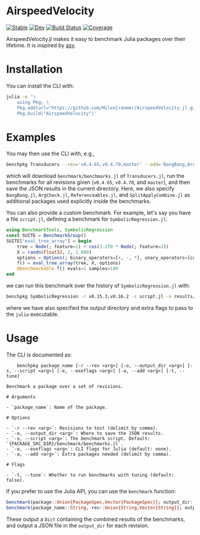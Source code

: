 # AirspeedVelocity

[![Stable](https://img.shields.io/badge/docs-stable-blue.svg)](https://MilesCranmer.github.io/AirspeedVelocity.jl/stable/)
[![Dev](https://img.shields.io/badge/docs-dev-blue.svg)](https://MilesCranmer.github.io/AirspeedVelocity.jl/dev/)
[![Build Status](https://github.com/MilesCranmer/AirspeedVelocity.jl/actions/workflows/CI.yml/badge.svg?branch=master)](https://github.com/MilesCranmer/AirspeedVelocity.jl/actions/workflows/CI.yml?query=branch%3Amaster)
[![Coverage](https://coveralls.io/repos/github/MilesCranmer/AirspeedVelocity.jl/badge.svg?branch=master)](https://coveralls.io/github/MilesCranmer/AirspeedVelocity.jl?branch=master)

AirspeedVelocity.jl makes it easy to benchmark Julia packages over their lifetime.
It is inspired by [asv](https://asv.readthedocs.io/en/stable/).

# Installation

You can install the CLI with:

```bash
julia -e '\
    using Pkg; \
    Pkg.add(url="https://github.com/MilesCranmer/AirspeedVelocity.jl.git"); \
    Pkg.build("AirspeedVelocity")'
```

# Examples

You may then use the CLI with, e.g.,

```bash
benchpkg Transducers --rev='v0.4.65,v0.4.70,master' --add='BangBang,ArgCheck,Referenceables,SplitApplyCombine'
```

which will download `benchmark/benchmarks.jl` of `Transducers.jl`,
run the benchmarks for all revisions given (`v0.4.65`, `v0.4.70`, and `master`),
and then save the JSON results in the current directory.
Here, we also specify `BangBang.jl`, `ArgCheck.jl`, `Referenceables.jl`, and
`SplitApplyCombine.jl` as additional packages used explicitly
inside the benchmarks.

You can also provide a custom benchmark.
For example, let's say you have a file `script.jl`, defining
a benchmark for `SymbolicRegression.jl`:

```julia
using BenchmarkTools, SymbolicRegression
const SUITE = BenchmarkGroup()
SUITE["eval_tree_array"] = begin
    tree = Node(; feature=1) + cos(3.2f0 * Node(; feature=2))
    X = randn(Float32, 2, 1_000)
    options = Options(; binary_operators=[+, -, *], unary_operators=[cos])
    f() = eval_tree_array(tree, X, options)
    @benchmarkable f() evals=1 samples=100
end
```

we can run this benchmark over the history of `SymbolicRegression.jl` with:

```bash
benchpkg SymbolicRegression -r v0.15.3,v0.16.2 -s script.jl -o results/ --exeflags="--threads=4 -O3"
```

where we have also specified the output directory and extra flags to pass to the
`julia` executable.


# Usage

The CLI is documented as:

```
    benchpkg package_name [-r --rev <arg>] [-o, --output_dir <arg>] [-s, --script <arg>] [-e, --exeflags <arg>] [-a, --add <arg>] [-t, --tune]

Benchmark a package over a set of revisions.

# Arguments

- `package_name`: Name of the package.

# Options

- `-r --rev <arg>`: Revisions to test (delimit by comma).
- `-o, --output_dir <arg>`: Where to save the JSON results.
- `-s, --script <arg>`: The benchmark script. Default: `{PACKAGE_SRC_DIR}/benchmark/benchmarks.jl`.
- `-e, --exeflags <arg>`: CLI flags for Julia (default: none).
- `-a, --add <arg>`: Extra packages needed (delimit by comma).

# Flags

- `-t, --tune`: Whether to run benchmarks with tuning (default: false).
```

If you prefer to use the Julia API, you can use the `benchmark` function:

```julia
benchmark(package::Union{PackageSpec,Vector{PackageSpec}}; output_dir::String=".", script::Union{String,Nothing}=nothing, tune::Bool=false, exeflags::Cmd=``)
benchmark(package_name::String, rev::Union{String,Vector{String}}; output_dir::String=".", script::Union{String,Nothing}=nothing, tune::Bool=false, exeflags::Cmd=``)
```

These output a `Dict` containing the combined results of the benchmarks,
and output a JSON file in the `output_dir` for each revision.
